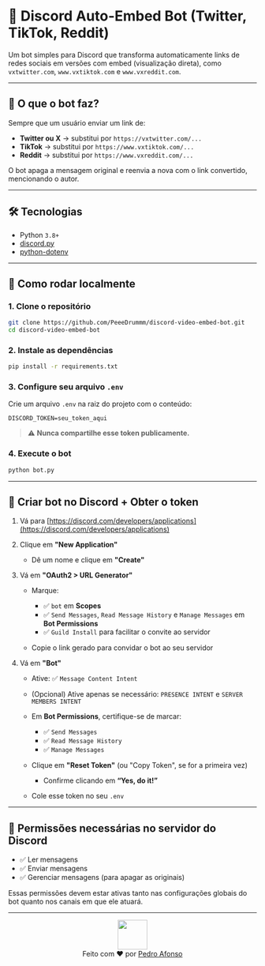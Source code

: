 # 🤖 Discord Auto-Embed Bot (Twitter, TikTok, Reddit)

Um bot simples para Discord que transforma automaticamente links de redes sociais em versões com embed (visualização direta), como `vxtwitter.com`, `www.vxtiktok.com` e `www.vxreddit.com`.

---

## 📌 O que o bot faz?

Sempre que um usuário enviar um link de:

- **Twitter ou X** → substitui por `https://vxtwitter.com/...`
- **TikTok** → substitui por `https://www.vxtiktok.com/...`
- **Reddit** → substitui por `https://www.vxreddit.com/...`

O bot apaga a mensagem original e reenvia a nova com o link convertido, mencionando o autor.

---

## 🛠️ Tecnologias

- Python `3.8+`
- [discord.py](https://github.com/Rapptz/discord.py)
- [python-dotenv](https://pypi.org/project/python-dotenv/)

---

## 🚀 Como rodar localmente

### 1. Clone o repositório

```bash
git clone https://github.com/PeeeDrummm/discord-video-embed-bot.git
cd discord-video-embed-bot
````

### 2. Instale as dependências

```bash
pip install -r requirements.txt
```

### 3. Configure seu arquivo `.env`

Crie um arquivo `.env` na raiz do projeto com o conteúdo:

```
DISCORD_TOKEN=seu_token_aqui
```

> ⚠️ **Nunca compartilhe esse token publicamente.**

### 4. Execute o bot

```bash
python bot.py
```

---

## 🔐 Criar bot no Discord + Obter o token

1. Vá para [https://discord.com/developers/applications](https://discord.com/developers/applications)

2. Clique em **"New Application"**

   * Dê um nome e clique em **"Create"**

3. Vá em **"OAuth2 > URL Generator"**

   * Marque:

     * ✅ `bot` em **Scopes**
     * ✅ `Send Messages`, `Read Message History` e `Manage Messages` em **Bot Permissions**
     * ✅ `Guild Install` para facilitar o convite ao servidor
   * Copie o link gerado para convidar o bot ao seu servidor

4. Vá em **"Bot"**

   * Ative: ✅ `Message Content Intent`
   * (Opcional) Ative apenas se necessário: `PRESENCE INTENT` e `SERVER MEMBERS INTENT`
   * Em **Bot Permissions**, certifique-se de marcar:

     * ✅ `Send Messages`
     * ✅ `Read Message History`
     * ✅ `Manage Messages`
   * Clique em **"Reset Token"** (ou "Copy Token", se for a primeira vez)

     * Confirme clicando em **“Yes, do it!”**
   * Cole esse token no seu `.env`

---

## 📜 Permissões necessárias no servidor do Discord

* ✅ Ler mensagens
* ✅ Enviar mensagens
* ✅ Gerenciar mensagens (para apagar as originais)

Essas permissões devem estar ativas tanto nas configurações globais do bot quanto nos canais em que ele atuará.

---

<p align="center">
  <img src="https://media.giphy.com/media/ZVik7pBtu9dNS/giphy.gif" width="60"/><br>
  Feito com ❤️ por <a href="https://github.com/PeeeDrummm">Pedro Afonso</a>
</p>